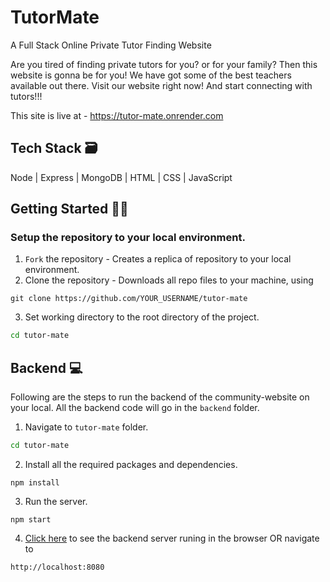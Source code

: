 # TutorMate
A Full Stack Online Private Tutor Finding Website

Are you tired of finding private tutors for you? or for your family? Then this website is gonna be for you! We have got some of the best teachers available out there. 
Visit our website right now! And start connecting with tutors!!!

This site is live at - https://tutor-mate.onrender.com
<br />

## Tech Stack 🗃
Node | Express | MongoDB | HTML | CSS | JavaScript

##  Getting Started 👨‍💻
### Setup the repository to your local environment.

1. `Fork` the repository  - Creates a replica of repository to your local environment.
2. Clone the repository - Downloads all repo files to your machine, using
  ```git
  git clone https://github.com/YOUR_USERNAME/tutor-mate
  ``` 
3. Set working directory to the root directory of the project.
  ```sh
  cd tutor-mate
  ```

## Backend 💻

Following are the steps to run the backend of the community-website on your local. All the backend code will go in the `backend` folder.

1. Navigate to `tutor-mate` folder.
  ```sh
  cd tutor-mate
  ```
2. Install all the required packages and dependencies.
  ```node
  npm install
  ```
3. Run the server.
  ```node
  npm start
  ```
4. [Click here](http://localhost:8080) to see the backend server runing in the browser OR navigate to
  ```text
  http://localhost:8080
  ```
